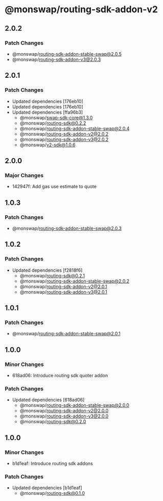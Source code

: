 # @monswap/routing-sdk-addon-v2

## 2.0.2

### Patch Changes

- @monswap/routing-sdk-addon-stable-swap@2.0.5
- @monswap/routing-sdk-addon-v3@2.0.3

## 2.0.1

### Patch Changes

- Updated dependencies [176eb10]
- Updated dependencies [176eb10]
- Updated dependencies [ffa96b3]
  - @monswap/swap-sdk-core@1.3.0
  - @monswap/routing-sdk@0.2.2
  - @monswap/routing-sdk-addon-stable-swap@2.0.4
  - @monswap/routing-sdk-addon-v2@2.0.2
  - @monswap/routing-sdk-addon-v3@2.0.2
  - @monswap/v2-sdk@1.0.6

## 2.0.0

### Major Changes

- 142947f: Add gas use estimate to quote

## 1.0.3

### Patch Changes

- @monswap/routing-sdk-addon-stable-swap@2.0.3

## 1.0.2

### Patch Changes

- Updated dependencies [f2818f6]
  - @monswap/routing-sdk@0.2.1
  - @monswap/routing-sdk-addon-stable-swap@2.0.2
  - @monswap/routing-sdk-addon-v2@2.0.1
  - @monswap/routing-sdk-addon-v3@2.0.1

## 1.0.1

### Patch Changes

- @monswap/routing-sdk-addon-stable-swap@2.0.1

## 1.0.0

### Minor Changes

- 618ad06: Introduce routing sdk quoter addon

### Patch Changes

- Updated dependencies [618ad06]
  - @monswap/routing-sdk-addon-stable-swap@2.0.0
  - @monswap/routing-sdk-addon-v2@2.0.0
  - @monswap/routing-sdk-addon-v3@2.0.0
  - @monswap/routing-sdk@0.2.0

## 1.0.0

### Minor Changes

- b1d1eaf: Introduce routing sdk addons

### Patch Changes

- Updated dependencies [b1d1eaf]
  - @monswap/routing-sdk@0.1.0
